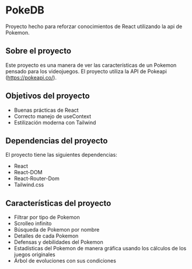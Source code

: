 # PokeDB

Proyecto hecho para reforzar conocimientos de React utilizando la api de Pokemon.

## Sobre el proyecto

Este proyecto es una manera de ver las características de un Pokemon pensado para los videojuegos. El proyecto utiliza la API de Pokeapi (https://pokeapi.co/). 

## Objetivos del proyecto

* Buenas prácticas de React
* Correcto manejo de useContext
* Estilización moderna con Tailwind

## Dependencias del proyecto

El proyecto tiene las siguientes dependencias:

* React
* React-DOM
* React-Router-Dom
* Tailwind.css

## Características del proyecto

* Filtrar por tipo de Pokemon
* Scrolleo infinito
* Búsqueda de Pokemon por nombre
* Detalles de cada Pokemon
* Defensas y debilidades del Pokemon
* Estadísticas del Pokemon de manera gráfica usando los cálculos de los juegos originales
* Árbol de evoluciones con sus condiciones